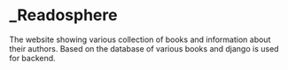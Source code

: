 # _Readosphere
The  website showing various collection of books and information about their authors.
Based on the database of various books and django is used for backend.
